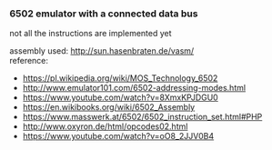 ### 6502 emulator with a connected data bus



not all the instructions are implemented yet

assembly used: http://sun.hasenbraten.de/vasm/  
reference: 
* https://pl.wikipedia.org/wiki/MOS_Technology_6502
* http://www.emulator101.com/6502-addressing-modes.html
* https://www.youtube.com/watch?v=8XmxKPJDGU0
* https://en.wikibooks.org/wiki/6502_Assembly
* https://www.masswerk.at/6502/6502_instruction_set.html#PHP
* http://www.oxyron.de/html/opcodes02.html
* https://www.youtube.com/watch?v=oO8_2JJV0B4
